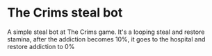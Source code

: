 # The Crims steal bot
A simple steal bot at The Crims game. It's a looping steal and restore stamina, after the addiction becomes 10%, it goes to the hospital and restore addiction to 0%
